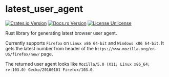# latest_user_agent

[![Crates.io Version](https://img.shields.io/crates/v/latest_user_agent.svg)](https://crates.io/crates/latest_user_agent)
[![Docs.rs Version](https://docs.rs/latest_user_agent/badge.svg)](https://docs.rs/latest_user_agent)
[![License Unlicense](https://img.shields.io/crates/l/latest_user_agent.svg)](http://unlicense.org/UNLICENSE)

Rust library for generating latest browser user agent.

Currently supports `Firefox` on `Linux x86 64-bit` and `Windows x86 64-bit`. It gets the latest number from header of the `https://www.mozilla.org/en-US/firefox/new/` page.

The returned user agent looks like `Mozilla/5.0 (X11; Linux x86_64; rv:103.0) Gecko/20100101 Firefox/103.0`.
